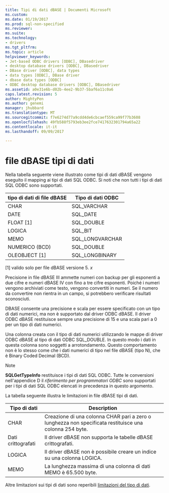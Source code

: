 ```yaml
---
title: Tipi di dati dBASE | Documenti Microsoft
ms.custom: 
ms.date: 01/19/2017
ms.prod: sql-non-specified
ms.reviewer: 
ms.suite: 
ms.technology:
- drivers
ms.tgt_pltfrm: 
ms.topic: article
helpviewer_keywords:
- Jet-based ODBC drivers [ODBC], DBasedriver
- desktop database drivers [ODBC], DBasedriver
- DBase driver [ODBC], data types
- data types [ODBC], DBase driver
- dbase data types [ODBC]
- ODBC desktop database drivers [ODBC], DBasedriver
ms.assetid: a0e31e6b-d02b-4ee2-9b37-5baf6a11c0a6
caps.latest.revision: 5
author: MightyPen
ms.author: genemi
manager: jhubbard
ms.translationtype: MT
ms.sourcegitcommit: f7e6274d77a9cdd4de6cbcaef559ca99f77b3608
ms.openlocfilehash: 49fb588f5793eb3ee2fce7417632301794a65a22
ms.contentlocale: it-it
ms.lasthandoff: 09/09/2017

---
```

# <a name="dbase-data-types"></a>file dBASE tipi di dati
Nella tabella seguente viene illustrato come tipi di dati dBASE vengono eseguito il mapping ai tipi di dati SQL ODBC. Si noti che non tutti i tipi di dati SQL ODBC sono supportati.  
  
|tipo di dati di file dBASE|Tipo di dati ODBC|  
|---------------------|--------------------|  
|CHAR|SQL_VARCHAR|  
|DATE|SQL_DATE|  
|FLOAT [1]|SQL_DOUBLE|  
|LOGICA|SQL_BIT|  
|MEMO|SQL_LONGVARCHAR|  
|NUMERICO (BCD)|SQL_DOUBLE|  
|OLEOBJECT [1]|SQL_LONGBINARY|  
  
 [1] valido solo per file dBASE versione 5. *x*  
  
 Precisione in file dBASE III ammette numeri con backup per gli esponenti a due cifre e numeri dBASE IV con fino a tre cifre esponenti. Poiché i numeri vengono archiviati come testo, vengono convertiti in numeri. Se il numero da convertire non rientra in un campo, si potrebbero verificare risultati sconosciuti.  
  
 DBASE consente una precisione e scala per essere specificato con un tipo di dati numerici, ma non è supportato dal driver ODBC dBASE. Il driver ODBC dBASE restituisce sempre una precisione di 15 e una scala pari a 0 per un tipo di dati numerici.  
  
 Una colonna creata con il tipo di dati numerici utilizzando le mappe di driver ODBC dBASE al tipo di dati ODBC SQL_DOUBLE. In questo modo i dati in questa colonna sono soggetti a arrotondamento. Questo comportamento non è lo stesso come che i dati numerici di tipo nel file dBASE (tipo N), che è Binary Coded Decimal (BCD).  
  
> [!NOTE]  
>  **SQLGetTypeInfo** restituisce i tipi di dati SQL ODBC. Tutte le conversioni nell'appendice D il *riferimento per programmatori ODBC* sono supportati per i tipi di dati SQL ODBC elencati in precedenza in questo argomento.  
  
 La tabella seguente illustra le limitazioni in file dBASE tipi di dati.  
  
|Tipo di dati|Description|  
|---------------|-----------------|  
|CHAR|Creazione di una colonna CHAR pari a zero o lunghezza non specificata restituisce una colonna 254 byte.|  
|Dati crittografati|Il driver dBASE non supporta le tabelle dBASE crittografati.|  
|LOGICA|Il driver dBASE non è possibile creare un indice su una colonna LOGICA.|  
|MEMO|La lunghezza massima di una colonna di dati MEMO è 65.500 byte.|  
  
 Altre limitazioni sui tipi di dati sono reperibili [limitazioni del tipo di dati](../../odbc/microsoft/data-type-limitations.md).
